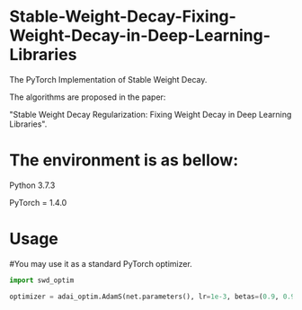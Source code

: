 # Stable-Weight-Decay-Fixing-Weight-Decay-in-Deep-Learning-Libraries

The PyTorch Implementation of Stable Weight Decay.

The algorithms are proposed in the paper: 

"Stable Weight Decay Regularization: Fixing Weight Decay in Deep Learning Libraries".


# The environment is as bellow:

Python 3.7.3 

PyTorch = 1.4.0


# Usage

#You may use it as a standard PyTorch optimizer.

```python
import swd_optim

optimizer = adai_optim.AdamS(net.parameters(), lr=1e-3, betas=(0.9, 0.999), eps=1e-08, weight_decay=5e-4, amsgrad=True)
```
